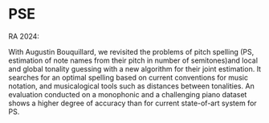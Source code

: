 # PSE



RA 2024:

With Augustin Bouquillard, we revisited the problems of pitch spelling (PS, estimation of note names from their pitch in number of semitones)and local and global tonality guessing with a new algorithm for their joint estimation. It searches for an optimal spelling based on current conventions for music notation, and musicalogical tools such as distances between tonalities. An evaluation conducted on a monophonic and a challenging piano dataset shows a higher degree of accuracy than for current state-of-art system for PS.